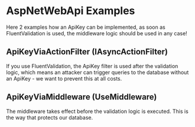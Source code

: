 # AspNetWebApi Examples

Here 2 examples how an ApiKey can be implemented, as soon as FluentValidation is used, the middleware logic should be used in any case!

## ApiKeyViaActionFilter (IAsyncActionFilter)
If you use FluentValidation, the ApiKey filter is used after the validation logic, which means an attacker can trigger queries to the database without an ApiKey - we want to prevent this at all costs.

## ApiKeyViaMiddleware (UseMiddleware)
The middleware takes effect before the validation logic is executed. This is the way that protects our database.
